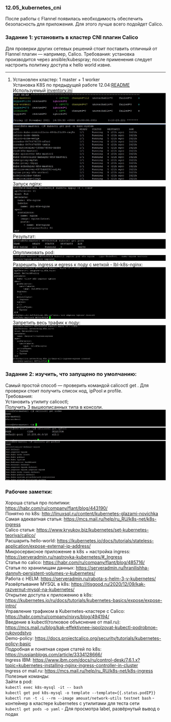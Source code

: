 ### 12.05_kubernetes_cni </br>
После работы с Flannel появилась необходимость обеспечить безопасность для приложения. Для этого лучше всего подойдет Calico.

### Задание 1: установить в кластер CNI плагин Calico
Для проверки других сетевых решений стоит поставить отличный от Flannel плагин — например, Calico. Требования:
установка производится через ansible/kubespray;
после применения следует настроить политику доступа к hello world извне.

-----------------------
1) Установлен кластер: 1 master + 1 worker </br>
Установка K8S по предыдущей работе 12.04:[README](https://github.com/murzinvit/12.04_kubernetes_install_part_2/blob/23a37632e3ec532f3a31b44cdf9c8af8089ea3b1/README.md)</br>
Используемый [inventory.ini](https://github.com/murzinvit/12.05_kubernetes_cni/blob/053af694c6c068b242a3ceabdf58684f9a147aa6/inventory/dev/inventory.ini) </br>
![Calico_install_ok](https://github.com/murzinvit/screen/blob/fa21d71f37702ef759f85ee150577416696b09d9/Kuber_1master_1worker.jpg) </br>
![Calico_system_pods](https://github.com/murzinvit/screen/blob/56268a2f163c70395f098038b7fdb160f81df980/Kuber_get_nodes_from_kube-system.jpg) </br>
Запуск nginx: </br>
![Create_pod](https://github.com/murzinvit/screen/blob/9de2b6bef0a12d5e1e15c2b01e916d7e8bbbc4e9/Kuber_create_pod.jpg) </br>
Результат: </br>
![Get_pod](https://github.com/murzinvit/screen/blob/b40ce00a077380c45c62546009d689bcef5b82c2/Kuber_get_pod_nginx.jpg) </br>
Опупликовать pod: </br>
![Exposed_pod](https://github.com/murzinvit/screen/blob/0f24065b94823259c912f5e31ac5204daf43beca/Kubectl_exposed_pod.jpg) </br>
Разрешить ingress и egress к поду с меткой - lbl-k8s-nginx: </br>
![Ellow_ing_egress](https://github.com/murzinvit/screen/blob/3f5d8c613b718f69d596a92e68ea34559cc39cfe/Kuber_allow_ingress_egress.jpg) </br>
Запретить весь трафик к поду: </br>
![screen](https://github.com/murzinvit/screen/blob/dfdd7216e6e4969fffd146f6cd7c85ff5bd8fdc1/Kuber_deny_ingress_egress.jpg) </br>

### Задание 2: изучить, что запущено по умолчанию: </br>
Самый простой способ — проверить командой calicoctl get . Для проверки стоит получить список нод, ipPool и profile. </br> 
Требования: </br>
Установить утилиту calicoctl; </br>
Получить 3 вышеописанных типа в консоли.</br>
![calico_get_nodes](https://github.com/murzinvit/screen/blob/8e7d8174f84424d53fbdeb5e9fff94c0dc5e65b5/Kuber_calico_get_nodes.jpg) </br>
![calico_get_ipPool](https://github.com/murzinvit/screen/blob/18d8eb923bff9b0bb1df197f8cc86a0017be6dc1/Kuber_calico_get_ipPool.jpg) </br>
![calico_get_profile](https://github.com/murzinvit/screen/blob/5c42c603bcad13b01eb53bb251686e07b70ff654/Kubectl_calico_get_profile.jpg) </br>

### Рабочие заметки: </br>
Хороша статья про политики: https://habr.com/ru/company/flant/blog/443190/ </br>
Понятно по k8s: http://linuxsql.ru/content/kubernetes-glazami-novichka </br>
Самая адекватная статья: https://mcs.mail.ru/help/ru_RU/k8s-net/k8s-ingress </br>
Calico статья: https://www.kryukov.biz/kubernetes/set-kubernetes-teoriya/calico/ </br>
Расшарить hello-world: https://kubernetes.io/docs/tutorials/stateless-application/expose-external-ip-address/ </br>
Микросервисное приложение в k8s + настройка ingress: https://serveradmin.ru/nastroyka-kubernetes/#_Ingress </br>
Статья по calico: https://habr.com/ru/company/flant/blog/485716/ </br>
Статья по хранилищам данных: https://serveradmin.ru/hranilishha-dannyh-persistent-volumes-v-kubernetes/ </br>
Работа с HELM: https://serveradmin.ru/rabota-s-helm-3-v-kubernetes/ </br>
Развёртывание MYSQL в k8s: https://itisgood.ru/2020/12/09/kak-razvernut-mysql-na-kubernetes/ </br>
Открытие доступа к приложению в k8s: https://kubernetes.io/ru/docs/tutorials/kubernetes-basics/expose/expose-intro/ </br>
Управление трафиком в Kubernetes-кластере с Calico: https://habr.com/ru/company/nixys/blog/494194/ </br>
Введение в kubectl(толковое объяснение от mail.ru): https://mcs.mail.ru/blog/kak-effektivnee-ispolzovat-kubectl-podrobnoe-rukovodstvo </br>
Demo-policy: https://docs.projectcalico.org/security/tutorials/kubernetes-policy-basic </br>
Подробная и понятная серия статей по k8s: https://russianblogs.com/article/3334128666/ </br>
Ingress IBM: https://www.ibm.com/docs/ru/control-desk/7.6.1.x?topic=kubernetes-installing-nginx-ingress-controller-in-cluster </br>
Ingress от mail.ru: https://mcs.mail.ru/help/ru_RU/k8s-net/k8s-ingress </br>
Полезные команды: </br>
Зайти в pod: </br>
`kubectl exec k8s-mysql -it -- bash`  </br>
`kubectl get pod k8s-mysql -o template --template={{.status.podIP}}` </br>
`kubectl run -t -i --rm --image amouat/network-utils testnet bash`  - контейнер в кластере kubernetes с утилитами для теста сети </br>
`kubectl get pods -o yaml` - Для просмотра label, развёрнутый вывод о подах </br>
